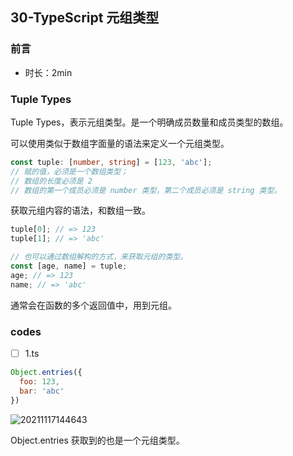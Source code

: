 ## 30-TypeScript 元组类型

### 前言

- 时长：2min

### Tuple Types

Tuple Types，表示元组类型。是一个明确成员数量和成员类型的数组。

可以使用类似于数组字面量的语法来定义一个元组类型。

```ts
const tuple: [number, string] = [123, 'abc'];
// 赋的值，必须是一个数组类型；
// 数组的长度必须是 2
// 数组的第一个成员必须是 number 类型，第二个成员必须是 string 类型。
```

获取元组内容的语法，和数组一致。

```ts
tuple[0]; // => 123
tuple[1]; // => 'abc'

// 也可以通过数组解构的方式，来获取元组的类型。
const [age, name] = tuple;
age; // => 123
name; // => 'abc'
```

通常会在函数的多个返回值中，用到元组。

### codes

- [ ] 1.ts

```js
Object.entries({
  foo: 123,
  bar: 'abc'
})
```

![20211117144643](https://cdn.jsdelivr.net/gh/123taojiale/dahuyou_picture@main/blogs/20211117144643.png)

Object.entries 获取到的也是一个元组类型。